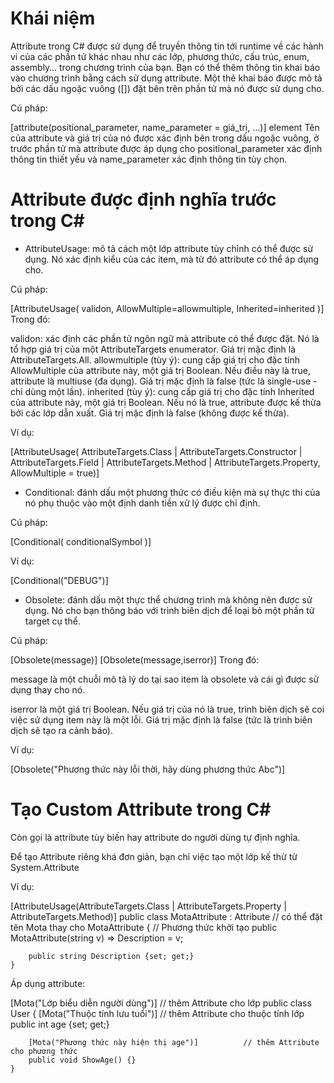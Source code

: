 # Khái niệm
Attribute trong C# được sử dụng để truyền thông tin tới runtime về các hành vi của các phần tử khác nhau như các lớp, phương thức, cấu trúc, enum, assembly… trong chương trình của bạn. Bạn có thể thêm thông tin khai báo vào chương trình bằng cách sử dụng attribute. Một thẻ khai báo được mô tả bởi các dấu ngoặc vuông ([]) đặt bên trên phần tử mà nó được sử dụng cho.

Cú pháp:

[attribute(positional_parameter, name_parameter = giá_trị, ...)]
element
Tên của attribute và giá trị của nó được xác định bên trong dấu ngoặc vuông, ở trước phần tử mà attribute được áp dụng cho positional_parameter xác định thông tin thiết yếu và name_parameter xác định thông tin tùy chọn.

# Attribute được định nghĩa trước trong C#
- AttributeUsage: mô tả cách một lớp attribute tùy chỉnh có thể được sử dụng. Nó xác định kiểu của các item, mà từ đó attribute có thể áp dụng cho.

Cú pháp:

[AttributeUsage(
   validon,
   AllowMultiple=allowmultiple,
   Inherited=inherited
)]
Trong đó:

validon: xác định các phần tử ngôn ngữ mà attribute có thể được đặt. Nó là tổ hợp giá trị của một AttributeTargets enumerator. Giá trị mặc định là AttributeTargets.All.
allowmultiple (tùy ý): cung cấp giá trị cho đặc tính AllowMultiple của attribute này, một giá trị Boolean. Nếu điều này là true, attribute là multiuse (đa dụng). Giá trị mặc định là false (tức là single-use - chỉ dùng một lần).
inherited (tùy ý): cung cấp giá trị cho đặc tính Inherited của attribute này, một giá trị Boolean. Nếu nó là true, attribute được kế thừa bởi các lớp dẫn xuất. Giá trị mặc định là false (không được kế thừa).

Ví dụ:

[AttributeUsage(
   AttributeTargets.Class |
   AttributeTargets.Constructor |
   AttributeTargets.Field |
   AttributeTargets.Method |
   AttributeTargets.Property, 
   AllowMultiple = true)]

- Conditional: đánh dấu một phương thức có điều kiện mà sự thực thi của nó phụ thuộc vào một định danh tiền xử lý được chỉ định.

Cú pháp:

[Conditional(
   conditionalSymbol
)]

Ví dụ:

[Conditional("DEBUG")]

- Obsolete: đánh dấu một thực thể chương trình mà không nên được sử dụng. Nó cho bạn thông báo với trình biên dịch để loại bỏ một phần tử target cụ thể.

Cú pháp:

[Obsolete(message)]
[Obsolete(message,iserror)]
Trong đó:

message là một chuỗi mô tả lý do tại sao item là obsolete và cái gì được sử dụng thay cho nó.

iserror là một giá trị Boolean. Nếu giá trị của nó là true, trình biên dịch sẽ coi việc sử dụng item này là một lỗi. Giá trị mặc định là false (tức là trình biên dịch sẽ tạo ra cảnh báo).

Ví dụ:

[Obsolete("Phương thức này lỗi thời, hãy dùng phương thức Abc")]

# Tạo Custom Attribute trong C#
Còn gọi là attribute tùy biến hay attribute do người dùng tự định nghĩa.

Để tạo Attribute riêng khá đơn giản, bạn chỉ việc tạo một lớp kế thừ từ System.Attribute

Ví dụ:

[AttributeUsage(AttributeTargets.Class | AttributeTargets.Property | AttributeTargets.Method)]
    public class MotaAttribute : Attribute // có thể đặt tên Mota thay cho MotaAttribute
    {
        // Phương thức khởi tạo
        public MotaAttribute(string v) => Description = v;

        public string Description {set; get;}
    }

Áp dụng attribute:

[Mota("Lớp biểu diễn người dùng")]                  // thêm Attribute cho lớp
    public class User
    {
        [Mota("Thuộc tính lưu tuổi")]                   // thêm Attribute cho thuộc tính lớp
        public int age {set; get;}

        [Mota("Phương thức này hiện thị age")]          // thêm Attribute cho phương thức
        public void ShowAge() {}
    }